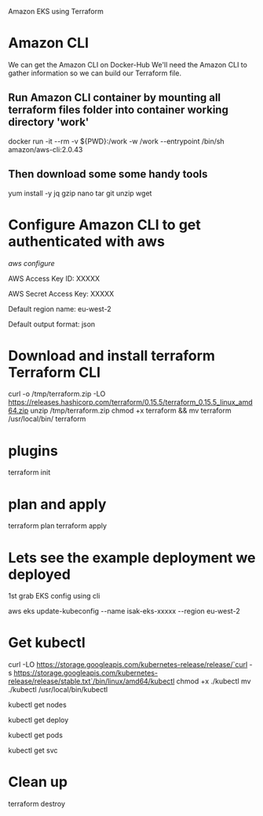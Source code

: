Amazon EKS using Terraform

# Amazon CLI
We can get the Amazon CLI on Docker-Hub
We'll need the Amazon CLI to gather information so we can build our Terraform file.

## Run Amazon CLI container by mounting all terraform files folder into container working directory 'work'
docker run -it --rm -v ${PWD}:/work -w /work --entrypoint /bin/sh amazon/aws-cli:2.0.43

## Then download some some handy tools 
yum install -y jq gzip nano tar git unzip wget

# Configure Amazon CLI to get authenticated with aws

*aws configure*

AWS Access Key ID: XXXXX

AWS Secret Access Key: XXXXX

Default region name: eu-west-2

Default output format: json


# Download and install terraform Terraform CLI

curl -o /tmp/terraform.zip -LO https://releases.hashicorp.com/terraform/0.15.5/terraform_0.15.5_linux_amd64.zip
unzip /tmp/terraform.zip
chmod +x terraform && mv terraform /usr/local/bin/
terraform

# plugins

terraform init
# plan and apply
terraform plan
terraform apply

# Lets see the example deployment we deployed
1st grab EKS config using cli

aws eks update-kubeconfig --name isak-eks-xxxxx --region eu-west-2

# Get kubectl

curl -LO https://storage.googleapis.com/kubernetes-release/release/`curl -s https://storage.googleapis.com/kubernetes-release/release/stable.txt`/bin/linux/amd64/kubectl
chmod +x ./kubectl
mv ./kubectl /usr/local/bin/kubectl

kubectl get nodes

kubectl get deploy

kubectl get pods

kubectl get svc


# Clean up
terraform destroy